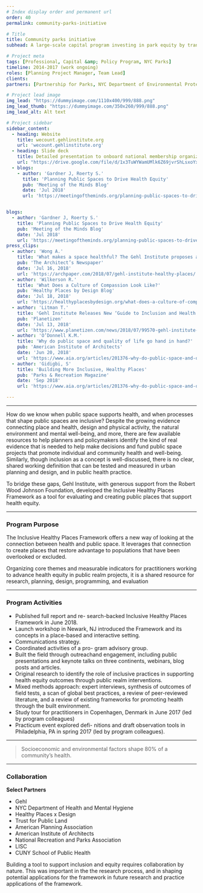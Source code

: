 ```yaml
---
# Index display order and permanent url
order: 40
permalink: community-parks-initiative

# Title
title: Community parks initiative
subhead: A large-scale capital program investing in park equity by transforming over 70 small, neighborhood parks in New York City

# Project meta
tags: [Professional, Capital &amp; Policy Program, NYC Parks]
timeline: 2014-2017 (work ongoing)
roles: [Planning Project Manager, Team Lead]
clients:
partners: [Partnership for Parks, NYC Department of Environmental Protection, NYC Mayor’s Office]

# Project lead image
img_lead: "https://dummyimage.com/1110x400/999/888.png"
img_lead_thumb: "https://dummyimage.com/350x260/999/888.png"
img_lead_alt: Alt text

# Project sidebar
sidebar_content:
  - heading: Website
    title: wecount.gehlinstitute.org
    url: 'wecount.gehlinstitute.org'
  - heading: Slide deck
    title: Detailed presentation to onboard national membership organizations as project collaborators
    url: "https://drive.google.com/file/d/1x3TuWYWamUMlk6Z69jvrShLsxoYxgTmh/view?usp=sharing"
  - blogs:
    - author: 'Gardner J, Roerty S.'
      title: 'Planning Public Spaces to Drive Health Equity'
      pub: 'Meeting of the Minds Blog'
      date: 'Jul 2018'
      url: 'https://meetingoftheminds.org/planning-public-spaces-to-drive-health-equity-27760'


blogs:
  - author: 'Gardner J, Roerty S.'
    title: 'Planning Public Spaces to Drive Health Equity'
    pub: 'Meeting of the Minds Blog'
    date: 'Jul 2018'
    url: 'https://meetingoftheminds.org/planning-public-spaces-to-drive-health-equity-27760'
press_clips:
  - author: 'Wong A.'
    title: 'What makes a space healthful? The Gehl Institute proposes answers'
    pub: 'The Architect’s Newspaper'
    date: 'Jul 16, 2018'
    url: 'https://archpaper.com/2018/07/gehl-institute-healthy-places/'
  - author: 'Wilkerson R.'
    title: 'What Does a Culture of Compassion Look Like?'
    pub: 'Healthy Places by Design Blog'
    date: 'Jul 18, 2018'
    url: 'https://healthyplacesbydesign.org/what-does-a-culture-of-compassion-look-like/'
  - author: 'Litman T.'
    title: 'Gehl Institute Releases New ‘Guide to Inclusion and Health in Public Space'
    pub: 'Planetizen'
    date: 'Jul 13, 2018'
    url: 'https://www.planetizen.com/news/2018/07/99570-gehl-institute-releases-new-guide-inclusion-and-health-public-space'
  - author: 'O’Donnell K.M.'
    title: 'Why do public space and quality of life go hand in hand?'
    pub: 'American Institute of Architects'
    date: 'Jun 20, 2018'
    url: 'https://www.aia.org/articles/201376-why-do-public-space-and-quality-of-life-go-'
  - author: 'Gidigbi, S'
    title: 'Building More Inclusive, Healthy Places'
    pub: 'Parks & Recreation Magazine'
    date: 'Sep 2018'
    url: 'https://www.aia.org/articles/201376-why-do-public-space-and-quality-of-life-go-'

---
```

-----
How do we know when public space supports health, and when processes that shape public spaces are inclusive? Despite the growing evidence connecting place and health, design and physical activity, the natural environment and mental well-being, and more, there are few available resources to help planners and policymakers identify the kind of real evidence that is needed to help make decisions and fund public space projects that promote individual and community health and well-being. Similarly, though inclusion as a concept is well-discussed, there is no clear, shared working definition that can be tested and measured in urban planning and design, and in public health practice.

To bridge these gaps, Gehl Institute, with generous support from the Robert Wood Johnson Foundation, developed the Inclusive Healthy Places Framework as a tool for evaluating and creating public places that support health equity.

-----

### Program Purpose

The Inclusive Healthy Places Framework offers a new way of looking at the connection between health and public space. It leverages that connection to create places that restore advantage to populations that have been overlooked or excluded.

Organizing core themes and measurable indicators for practitioners working to advance health equity in public realm projects, it is a shared resource for research, planning, design, programming, and evaluation

-----

### Program Activities

- Published full report and re- search-backed Inclusive Healthy Places Framework in June 2018.
- Launch workshop in Newark, NJ introduced the Framework and its concepts in a place-based and interactive setting.
- Communications strategy.
- Coordinated activities of a pro- gram advisory group.
- Built the field through outreachand engagement, including public presentations and keynote talks on three continents, webinars, blog posts and articles.
- Original research to identify the role of inclusive practices in supporting health equity outcomes through public realm interventions.
- Mixed methods approach: expert interviews, synthesis of outcomes of field tests, a scan of global best practices, a review of peer-reviewed literature, and a review of existing frameworks for promoting health through the built environment.
- Study tour for practitioners in Copenhagen, Denmark in June 2017 (led by program colleagues)
- Practicum event explored defi- nitions and draft observation tools in Philadelphia, PA in spring 2017 (led by program colleagues).

-----

> Socioeconomic and environmental factors shape 80% of a community’s health.

-----

### Collaboration

**Select Partners**

- Gehl
- NYC Department of Health and Mental Hygiene
- Healthy Places x Design
- Trust for Public Land
- American Planning Association
- American Institute of Architects
- National Recreation and Parks Association
- LISC
- CUNY School of Public Health

Building a tool to support inclusion and equity requires collaboration by nature. This was important in the the research process, and in shaping potential applications for the framework in future research and practice applications of the framework.

